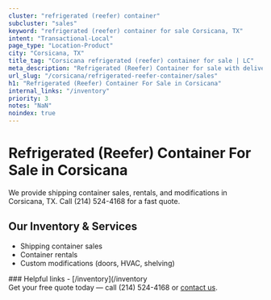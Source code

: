 ```yaml
---
cluster: "refrigerated (reefer) container"
subcluster: "sales"
keyword: "refrigerated (reefer) container for sale Corsicana, TX"
intent: "Transactional-Local"
page_type: "Location-Product"
city: "Corsicana, TX"
title_tag: "Corsicana refrigerated (reefer) container for sale | LC"
meta_description: "Refrigerated (Reefer) Container for sale with delivery in Corsicana, TX. LC Container — local Since 2003. Get pricing today."
url_slug: "/corsicana/refrigerated-reefer-container/sales"
h1: "Refrigerated (Reefer) Container For Sale in Corsicana"
internal_links: "/inventory"
priority: 3
notes: "NaN"
noindex: true
---
```


# Refrigerated (Reefer) Container For Sale in Corsicana

We provide shipping container sales, rentals, and modifications in Corsicana, TX. Call (214) 524-4168 for a fast quote.

## Our Inventory & Services
- Shipping container sales
- Container rentals
- Custom modifications (doors, HVAC, shelving)

<div data-section="internal-links">
### Helpful links
- [/inventory](/inventory
</div>

<div data-section="cta">
Get your free quote today — call (214) 524-4168 or <a href="/contact">contact us</a>.
</div>

<script type="application/ld+json">{"@context":"https://schema.org","@type":"FAQPage","mainEntity":[{"@type":"Question","name":"How much does delivery cost in Corsicana, TX?","acceptedAnswer":{"@type":"Answer","text":"Delivery costs vary by distance and container size. Most deliveries in Corsicana, TX range from $150-$300. Call (214) 524-4168 for an exact quote based on your specific location."}},{"@type":"Question","name":"Do you offer financing or payment plans?","acceptedAnswer":{"@type":"Answer","text":"We accept major credit cards, checks, and can discuss commercial terms for bulk purchases. Call (214) 524-4168 to discuss options."}},{"@type":"Question","name":"Can you customize containers in Corsicana, TX?","acceptedAnswer":{"@type":"Answer","text":"Yes — we perform modifications like doors, HVAC, insulation, and shelving. Request a custom quote at (214) 524-4168 or via our contact form."}}]}</script>
